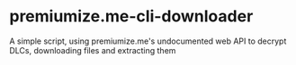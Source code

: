 # premiumize.me-cli-downloader
A simple script, using premiumize.me's undocumented web API to decrypt DLCs, downloading files and extracting them

